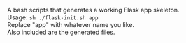 A bash scripts that generates a working Flask app skeleton.<br>
Usage: `sh ./flask-init.sh app`<br>
Replace "app" with whatever name you like.<br>
Also included are the generated files.
